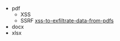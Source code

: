 - pdf
  - XSS
  - SSRF  [xss-to-exfiltrate-data-from-pdfs](https://pentestmag.com/xss-to-exfiltrate-data-from-pdfs/)
- docx
- xlsx
